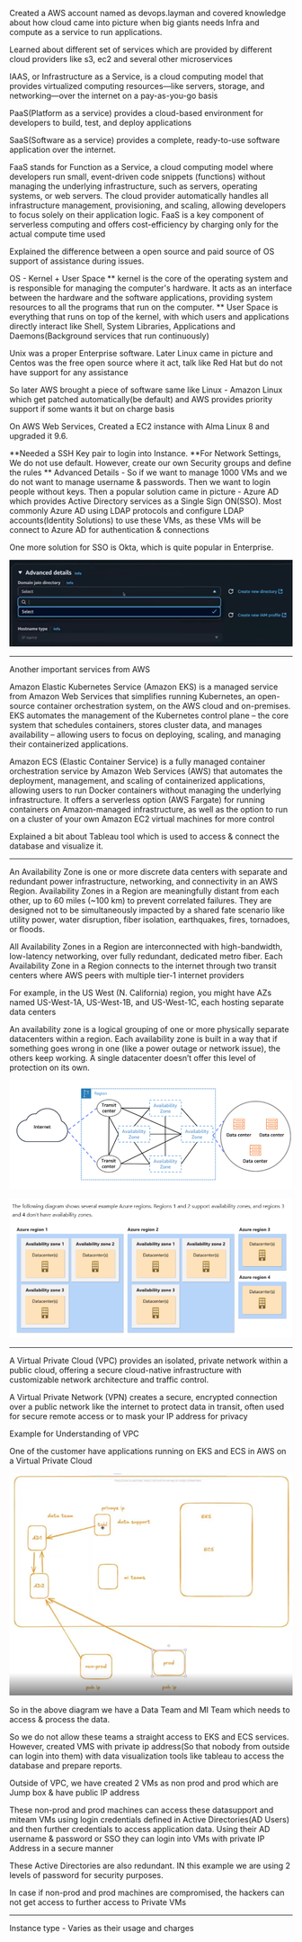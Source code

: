 Created a AWS account named as devops.layman and covered knowledge about how cloud came into picture when big giants needs Infra and compute as a service to run applications. 

Learned about different set of services which are provided by different cloud providers like s3, ec2 and several other microservices

IAAS, or Infrastructure as a Service, is a cloud computing model that provides virtualized computing resources—like servers, storage, and networking—over the internet on a pay-as-you-go basis

PaaS(Platform as a service) provides a cloud-based environment for developers to build, test, and deploy applications

SaaS(Software as a service)  provides a complete, ready-to-use software application over the internet. 

FaaS stands for Function as a Service, a cloud computing model where developers run small, event-driven code snippets (functions) without managing the underlying infrastructure, such as servers, operating systems, or web servers. The cloud provider automatically handles all infrastructure management, provisioning, and scaling, allowing developers to focus solely on their application logic. FaaS is a key component of serverless computing and offers cost-efficiency by charging only for the actual compute time used

Explained the difference between a open source and paid source of OS support of assistance during issues. 

OS - Kernel + User Space
** kernel is the core of the operating system and is responsible for managing the computer's hardware. It acts as an interface between the hardware and the software applications, providing system resources to all the programs that run on the computer.
** User Space is everything that runs on top of the kernel, with which users and applications directly interact like Shell, System Libraries, Applications and Daemons(Background services that run continuously)

Unix was a proper Enterprise software. Later Linux came in picture and Centos was the free open source where it act, talk like Red Hat but do not have support for any assistance 

So later AWS brought a piece of software same like Linux - Amazon Linux which get patched automatically(be default) and AWS provides priority support if some wants it but on charge basis

On AWS Web Services, Created a EC2 instance with Alma Linux 8 and upgraded it 9.6. 

**Needed a SSH Key pair to login into Instance. 
**For Network Settings, We do not use default. However, create our own Security groups and define the rules
** Advanced Details - So if we want to manage 1000 VMs and we do not want to manage username & passwords. Then we want to login people without keys. Then a popular solution came in picture - Azure AD which provides Active Directory services as a Single Sign ON(SSO). Most commonly Azure AD using LDAP protocols and configure LDAP accounts(Identity Solutions) to use these VMs, as these VMs will be connect to Azure AD for authentication & connections

One more solution for SSO is Okta, which is quite popular in Enterprise.

![alt text](image.png)

************************************************************
Another important services from AWS

Amazon Elastic Kubernetes Service (Amazon EKS) is a managed service from Amazon Web Services that simplifies running Kubernetes, an open-source container orchestration system, on the AWS cloud and on-premises. EKS automates the management of the Kubernetes control plane – the core system that schedules containers, stores cluster data, and manages availability – allowing users to focus on deploying, scaling, and managing their containerized applications.

Amazon ECS (Elastic Container Service) is a fully managed container orchestration service by Amazon Web Services (AWS) that automates the deployment, management, and scaling of containerized applications, allowing users to run Docker containers without managing the underlying infrastructure. It offers a serverless option (AWS Fargate) for running containers on Amazon-managed infrastructure, as well as the option to run on a cluster of your own Amazon EC2 virtual machines for more control

Explained a bit about Tableau tool which is used to access & connect the database and visualize it.

***************************************************************

An Availability Zone is one or more discrete data centers with separate and redundant power infrastructure, networking, and connectivity in an AWS Region. Availability Zones in a Region are meaningfully distant from each other, up to 60 miles (~100 km) to prevent correlated failures. They are designed not to be simultaneously impacted by a shared fate scenario like utility power, water disruption, fiber isolation, earthquakes, fires, tornadoes, or floods. 

All Availability Zones in a Region are interconnected with high-bandwidth, low-latency networking, over fully redundant, dedicated metro fiber. Each Availability Zone in a Region connects to the internet through two transit centers where AWS peers with multiple tier-1 internet providers

For example, in the US West (N. California) region, you might have AZs named US-West-1A, US-West-1B, and US-West-1C, each hosting separate data centers

An availability zone is a logical grouping of one or more physically separate datacenters within a region. Each availability zone is built in a way that if something goes wrong in one (like a power outage or network issue), the others keep working. A single datacenter doesn’t offer this level of protection on its own.

![alt text](image-1.png)

![alt text](image-2.png)

*************************************************************

A Virtual Private Cloud (VPC) provides an isolated, private network within a public cloud, offering a secure cloud-native infrastructure with customizable network architecture and traffic control. 

A Virtual Private Network (VPN) creates a secure, encrypted connection over a public network like the internet to protect data in transit, often used for secure remote access or to mask your IP address for privacy

Example for Understanding of VPC

One of the customer have applications running on EKS and ECS in AWS on a Virtual Private Cloud

![alt text](image-3.png)

So in the above diagram we have a Data Team and MI Team which needs to access & process the data.

So we do not allow these teams a straight access to EKS and ECS services. However, created VMS with private ip address(So that nobody from outside can login into them) with data visualization tools like tableau to access the database and prepare reports.

Outside of VPC, we have created 2 VMs as non prod and prod which are Jump box & have public IP address

These non-prod and prod machines can access these datasupport and miteam VMs using login credentials defined in Active Directories(AD Users) and then further credentials to access application data. Using their AD username & password or SSO they can login into VMs with private IP Address in a secure manner

These Active Directories are also redundant. IN this example we are using 2 levels of password for security purposes. 

In case if non-prod and prod machines are compromised, the hackers can not get access to further access to Private VMs

**************************************************************

Instance type - Varies as their usage and charges

